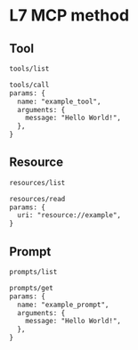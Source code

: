 # L7 MCP method

## Tool

```txt
tools/list

tools/call
params: {
  name: "example_tool",
  arguments: {
    message: "Hello World!",
  },
}
```

## Resource

```txt
resources/list

resources/read
params: {
  uri: "resource://example",
}
```

## Prompt

```txt
prompts/list

prompts/get
params: {
  name: "example_prompt",
  arguments: {
    message: "Hello World!",
  },
}
```
